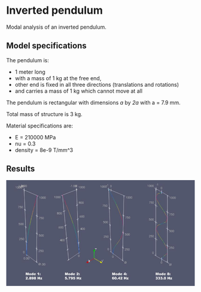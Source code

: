 # **Inverted pendulum**

Modal analysis of an inverted pendulum.

## Model specifications

The pendulum is:

* 1 meter long 
* with a mass of 1 kg at the free end, 
* other end is fixed in all three directions (translations and rotations)
* and carries a mass of 1 kg which cannot move at all

The pendulum is rectangular with dimensions *a* by *2a* with  a = 7.9 mm.

Total mass of structure is 3 kg.

Material specifications are:

* E = 210000 MPa
* nu = 0.3
* density = 8e-9 T/mm^3

## Results

![](inverted-pendulum.jpg)



